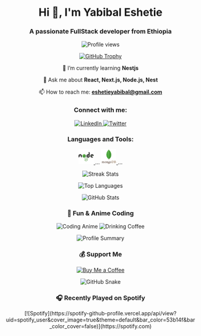 <!-- Centered Title and Subtitle -->
<h1 align="center">Hi 👋, I'm Yabibal Eshetie</h1>
<h3 align="center">A passionate FullStack developer from Ethiopia</h3>

<!-- Profile Views and Trophy -->
<p align="center"> 
  <img src="https://komarev.com/ghpvc/?username=yab112&label=Profile%20views&color=0e75b6&style=flat" alt="Profile views" />
</p>
<p align="center"> 
  <a href="https://github.com/ryo-ma/github-profile-trophy">
    <img src="https://github-profile-trophy.vercel.app/?username=yab112" alt="GitHub Trophy" />
  </a> 
</p>

<!-- Introduction -->
<p align="center">🌱 I’m currently learning <strong>Nestjs</strong></p>
<p align="center">💬 Ask me about <strong>React, Next.js, Node.js, Nest</strong></p>
<p align="center">📫 How to reach me: <strong><a href="mailto:eshetieyabibal@gmail.com">eshetieyabibal@gmail.com</a></strong></p>

<!-- Connect with Me -->
<h3 align="center">Connect with me:</h3>
<p align="center">
  <a href="https://linkedin.com/in/yourlinkedin" target="_blank" rel="noreferrer">
    <img src="https://cdn.jsdelivr.net/npm/simple-icons@3.0.1/icons/linkedin.svg" alt="LinkedIn" height="30" width="40"/>
  </a>
  <a href="https://twitter.com/yourtwitter" target="_blank" rel="noreferrer">
    <img src="https://cdn.jsdelivr.net/npm/simple-icons@3.0.1/icons/twitter.svg" alt="Twitter" height="30" width="40"/>
  </a>
</p>

<!-- Languages and Tools -->
<h3 align="center">Languages and Tools:</h3>
<p align="center"> 
  <a href="https://nodejs.org" target="_blank" rel="noreferrer"> 
    <img src="https://raw.githubusercontent.com/devicons/devicon/master/icons/nodejs/nodejs-original-wordmark.svg" alt="Node.js" width="40" height="40"/>
  </a>
  ...
  <a href="https://www.mongodb.com/" target="_blank" rel="noreferrer"> 
    <img src="https://raw.githubusercontent.com/devicons/devicon/master/icons/mongodb/mongodb-original-wordmark.svg" alt="MongoDB" width="40" height="40"/>
  </a>
  ...
</p>

<!-- GitHub Stats -->
<p align="center">
  <img src="https://github-readme-streak-stats.herokuapp.com/?user=yab112&" alt="Streak Stats"/>
</p>
<p align="center">
  <img src="https://github-readme-stats.vercel.app/api/top-langs?username=yab112&show_icons=true&locale=en&layout=compact" alt="Top Languages"/>
</p>
<p align="center">
  <img src="https://github-readme-stats.vercel.app/api?username=yab112&show_icons=true&locale=en" alt="GitHub Stats"/>
</p>

<!-- Fun and Anime-themed Images -->
<h3 align="center">🎨 Fun & Anime Coding</h3>
<p align="center">
  <img src="https://media.giphy.com/media/3o6Zt4O5z82A7w28yY/giphy.gif" alt="Coding Anime" width="300"/>
  <img src="https://media.giphy.com/media/3o6ozl6gG8nH7TGB8g/giphy.gif" alt="Drinking Coffee" width="300"/>
</p>

<!-- GitHub Profile Summary Card -->
<p align="center">
  <img src="https://github-profile-summary-cards.vercel.app/api/cards/profile-details?username=yab112&theme=tokyonight" alt="Profile Summary"/>
</p>

<!-- Support Me Section -->
<h3 align="center">💰 Support Me</h3>
<p align="center">
  <a href="https://www.buymeacoffee.com/yab112">
    <img src="https://cdn.buymeacoffee.com/buttons/v2/default-yellow.png" height="50" width="210" alt="Buy Me a Coffee"/>
  </a>
</p>

<!-- Contribution Snake -->
<p align="center">
  <img src="https://github.com/yab112/yab112/blob/output/github-contribution-grid-snake.svg" alt="GitHub Snake"/>
</p>

<!-- Spotify Recently Played -->
<h3 align="center">🎧 Recently Played on Spotify</h3>
<p align="center">
  [![Spotify](https://spotify-github-profile.vercel.app/api/view?uid=spotify_user&cover_image=true&theme=default&bar_color=53b14f&bar_color_cover=false)](https://spotify.com)
</p>
